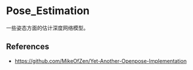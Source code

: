 # Pose_Estimation
一些姿态方面的估计深度网络模型。


## References
+ https://github.com/MikeOfZen/Yet-Another-Openpose-Implementation
